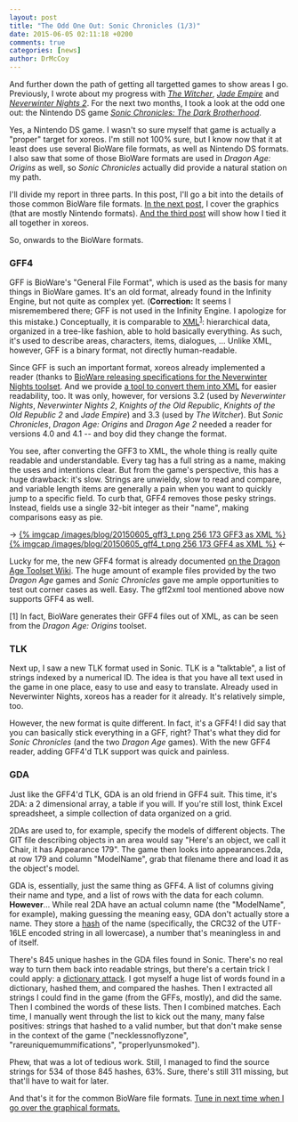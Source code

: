 ```yaml
---
layout: post
title: "The Odd One Out: Sonic Chronicles (1/3)"
date: 2015-06-05 02:11:18 +0200
comments: true
categories: [news]
author: DrMcCoy
---
```


And further down the path of getting all targetted games to show areas I go. Previously, I wrote about my progress with [*The Witcher*](/blog/2015/04/12/the-witcher-models-and-areas/), [*Jade Empire*](/blog/2015/02/15/jade-empire-models-and-areas/) and [*Neverwinter Nights 2*](/blog/2015/02/01/neverwinter-nights-2-areas/). For the next two months, I took a look at the odd one out: the Nintendo DS game [*Sonic Chronicles: The Dark Brotherhood*](https://en.wikipedia.org/wiki/Sonic_Chronicles:_The_Dark_Brotherhood).

Yes, a Nintendo DS game. I wasn't so sure myself that game is actually a "proper" target for xoreos. I'm still not 100% sure, but I know now that it at least does use several BioWare file formats, as well as Nintendo DS formats. I also saw that some of those BioWare formats are used in *Dragon Age: Origins* as well, so *Sonic Chronicles* actually did provide a natural station on my path.

I'll divide my report in three parts. In this post, I'll go a bit into the details of those common BioWare file formats. [In the next post](/blog/2015/06/06/the-odd-one-out-sonic-chronicles-2-slash-3/), I cover the graphics (that are mostly Nintendo formats). [And the third post](/blog/2015/06/07/the-odd-one-out-sonic-chronicles-3-slash-3/) will show how I tied it all together in xoreos.

So, onwards to the BioWare formats.

### GFF4 ###

GFF is BioWare's "General File Format", which is used as the basis for many things in BioWare games. It's an old format, already found in the Infinity Engine, but not quite as complex yet. (**Correction:** It seems I misremembered there; GFF is not used in the Infinity Engine. I apologize for this mistake.) Conceptually, it is comparable to [XML](https://en.wikipedia.org/wiki/XML)<sup>[1](#footnote_205150605_1_1)</sup>: hierarchical data, organized in a tree-like fashion, able to hold basically everything. As such, it's used to describe areas, characters, items, dialogues, ... Unlike XML, however, GFF is a binary format, not directly human-readable.

Since GFF is such an important format, xoreos already implemented a reader (thanks to [BioWare releasing specifications for the Neverwinter Nights toolset](https://github.com/xoreos/xoreos-docs/tree/master/specs/bioware). And we provide [a tool to convert them into XML](https://github.com/xoreos/xoreos-tools) for easier readability, too. It was only, however, for versions 3.2 (used by *Neverwinter Nights*, *Neverwinter Nights 2*, *Knights of the Old Republic*, *Knights of the Old Republic 2* and *Jade Empire*) and 3.3 (used by *The Witcher*). But *Sonic Chronicles*, *Dragon Age: Origins* and *Dragon Age 2* needed a reader for versions 4.0 and 4.1 -- and boy did they change the format.

You see, after converting the GFF3 to XML, the whole thing is really quite readable and understandable. Every tag has a full string as a name, making the uses and intentions clear. But from the game's perspective, this has a huge drawback: it's slow. Strings are unwieldy, slow to read and compare, and variable length items are generally a pain when you want to quickly jump to a specific field. To curb that, GFF4 removes those pesky strings. Instead, fields use a single 32-bit integer as their "name", making comparisons easy as pie.

-> [{% imgcap /images/blog/20150605_gff3_t.png 256 173 GFF3 as XML %}](/images/blog/20150605_gff3.png) [{% imgcap /images/blog/20150605_gff4_t.png 256 173 GFF4 as XML %}](/images/blog/20150605_gff4.png) <-

Lucky for me, the new GFF4 format is already documented [on the Dragon Age Toolset Wiki](http://social.bioware.com/wiki/datoolset/index.php/GFF). The huge amount of example files provided by the two *Dragon Age* games and *Sonic Chronicles* gave me ample opportunities to test out corner cases as well. Easy. The gff2xml tool mentioned above now supports GFF4 as well.

<a name="footnote_205150605_1_1">[1]</a> In fact, BioWare generates their GFF4 files out of XML, as can be seen from the *Dragon Age: Origins* toolset.

### TLK ###

Next up, I saw a new TLK format used in Sonic. TLK is a "talktable", a list of strings indexed by a numerical ID. The idea is that you have all text used in the game in one place, easy to use and easy to translate. Already used in Neverwinter Nights, xoreos has a reader for it already. It's relatively simple, too.

However, the new format is quite different. In fact, it's a GFF4! I did say that you can basically stick everything in a GFF, right? That's what they did for *Sonic Chronicles* (and the two *Dragon Age* games). With the new GFF4 reader, adding GFF4'd TLK support was quick and painless.

### GDA ###

Just like the GFF4'd TLK, GDA is an old friend in GFF4 suit. This time, it's 2DA: a 2 dimensional array, a table if you will. If you're still lost, think Excel spreadsheet, a simple collection of data organized on a grid.

2DAs are used to, for example, specify the models of different objects. The GIT file describing objects in an area would say "Here's an object, we call it Chair, it has Appearance 179". The game then looks into appearances.2da, at row 179 and column "ModelName", grab that filename there and load it as the object's model.

GDA is, essentially, just the same thing as GFF4. A list of columns giving their name and type, and a list of rows with the data for each column. **However**... While real 2DA have an actual column name (the "ModelName", for example), making guessing the meaning easy, GDA don't actually store a name. They store a [hash](https://en.wikipedia.org/wiki/Hash_function) of the name (specifically, the CRC32 of the UTF-16LE encoded string in all lowercase), a number that's meaningless in and of itself.

There's 845 unique hashes in the GDA files found in Sonic. There's no real way to turn them back into readable strings, but there's a certain trick I could apply: a [dictionary attack](https://en.wikipedia.org/wiki/Dictionary_attack). I got myself a huge list of words found in a dictionary, hashed them, and compared the hashes. Then I extracted all strings I could find in the game (from the GFFs, mostly), and did the same. Then I combined the words of these lists. Then I combined matches. Each time, I manually went through the list to kick out the many, many false positives: strings that hashed to a valid number, but that don't make sense in the context of the game ("necklessnoflyzone", "rareuniquemummifications", "properlyunsmoked").

Phew, that was a lot of tedious work. Still, I managed to find the source strings for 534 of those 845 hashes, 63%. Sure, there's still 311 missing, but that'll have to wait for later.


And that's it for the common BioWare file formats. [Tune in next time when I go over the graphical formats.](/blog/2015/06/06/the-odd-one-out-sonic-chronicles-2-slash-3/)
